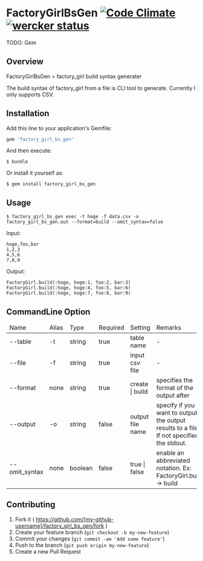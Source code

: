 # FactoryGirlBsGen [![Code Climate](https://codeclimate.com/github/fukuiretu/factory_girl_bs_gen/badges/gpa.svg)](https://codeclimate.com/github/fukuiretu/factory_girl_bs_gen) [![wercker status](https://app.wercker.com/status/dface65b15dd77718d9422920db079a0/s "wercker status")](https://app.wercker.com/project/bykey/dface65b15dd77718d9422920db079a0)
TODO: Gem


## Overview

FactoryGirlBsGen = factory_girl build syntax generater

The build syntax of factory_girl from a file is CLI tool to generate.
Currently I only supports CSV.



## Installation

Add this line to your application's Gemfile:

```ruby
gem 'factory_girl_bs_gen'
```

And then execute:

    $ bundle

Or install it yourself as:

    $ gem install factory_girl_bs_gen



## Usage

```
$ factory_girl_bs_gen exec -t hoge -f data.csv -o factory_girl_bs_gen.out --format=build --omit_syntax=false
```

Input:
```csv:sample.csv
hoge,foo,bar
1,2,3
4,5,6
7,8,9
```

Output:
```
FactoryGirl.build(:hoge, hoge:1, foo:2, bar:3)
FactoryGirl.build(:hoge, hoge:4, foo:5, bar:6)
FactoryGirl.build(:hoge, hoge:7, foo:8, bar:9)
```



## CommandLine Option
<table>
  <thead>
      <td>Name</td>
      <td>Alias</td>
      <td>Type</td>
      <td>Required</td>
      <td>Setting</td>
      <td>Remarks</td>
  </thead>
  <tbody>
    <tr>
      <td>--table</td>
      <td>-t</td>
      <td>string</td>
      <td>true</td>
      <td>table name</td>
      <td>-</td>
    </tr>
    <tr>
      <td>--file</td>
      <td>-f</td>
      <td>string</td>
      <td>true</td>
      <td>input csv file</td>
      <td>-</td>
    </tr>
    <tr>
      <td>--format</td>
      <td>none</td>
      <td>string</td>
      <td>true</td>
      <td>create | build</td>
      <td>specifies the format of the output after</td>
    </tr>
    <tr>
      <td>--output</td>
      <td>-o</td>
      <td>string</td>
      <td>false</td>
      <td>output file name</td>
      <td>specify if you want to output the output results to a file. If not specified, the stdout.</td>
    </tr>
    <tr>
      <td>--omit_syntax</td>
      <td>none</td>
      <td>boolean</td>
      <td>false</td>
      <td>true | false</td>
      <td>enable an abbreviated notation. Ex: FactoryGirl.build -> build</td>
    </tr>
  </tbody>
</table>



## Contributing

1. Fork it ( https://github.com/[my-github-username]/factory_girl_bs_gen/fork )
2. Create your feature branch (`git checkout -b my-new-feature`)
3. Commit your changes (`git commit -am 'Add some feature'`)
4. Push to the branch (`git push origin my-new-feature`)
5. Create a new Pull Request
